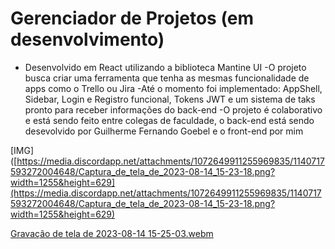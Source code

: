 # Gerenciador de Projetos (em desenvolvimento) 
- Desenvolvido em React utilizando a biblioteca Mantine UI 
-O projeto busca criar uma ferramenta que tenha as mesmas funcionalidade de apps como o Trello ou Jira
-Até o momento foi implementado: AppShell, Sidebar, Login e Registro funcional, Tokens JWT e um sistema de taks pronto para receber informações do back-end
-O projeto é colaborativo e está sendo feito entre colegas de faculdade, o back-end está sendo desevolvido por Guilherme Fernando Goebel e o front-end por mim 

[IMG]([https://media.discordapp.net/attachments/1072649911255969835/1140717593272004648/Captura_de_tela_de_2023-08-14_15-23-18.png?width=1255&height=629](https://media.discordapp.net/attachments/1072649911255969835/1140717593272004648/Captura_de_tela_de_2023-08-14_15-23-18.png?width=1255&height=629) 


[Gravação de tela de 2023-08-14 15-25-03.webm](https://github.com/nicollasmb/gerente_de_projetos/assets/92215186/694af50c-e0ab-4aff-b64c-0df7570ae4bf)
